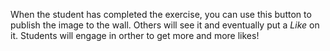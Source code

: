 When the student has completed the exercise, you can use this button to publish the image to the wall. Others will see it and eventually put a _Like_ on it. Students will engage in orther to get more and more likes!  